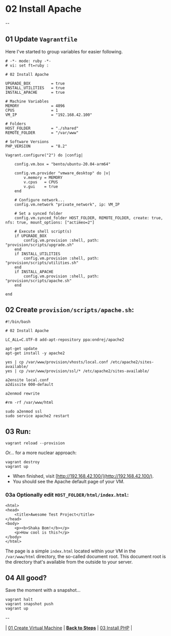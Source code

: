# 02 Install Apache

--

## 01 Update `Vagrantfile`

Here I've started to group variables for easier following.

```
# -*- mode: ruby -*-
# vi: set ft=ruby :

# 02 Install Apache

UPGRADE_BOX         = true
INSTALL_UTILITIES   = true
INSTALL_APACHE      = true

# Machine Variables
MEMORY              = 4096
CPUS                = 1
VM_IP               = "192.168.42.100"

# Folders
HOST_FOLDER         = "./shared"
REMOTE_FOLDER       = "/var/www"

# Software Versions
PHP_VERSION         = "8.2"

Vagrant.configure("2") do |config|

	config.vm.box = "bento/ubuntu-20.04-arm64"

	config.vm.provider "vmware_desktop" do |v|
		v.memory = MEMORY
		v.cpus   = CPUS
		v.gui    = true
	end

	# Configure network...
	config.vm.network "private_network", ip: VM_IP

	# Set a synced folder
	config.vm.synced_folder HOST_FOLDER, REMOTE_FOLDER, create: true, nfs: true, mount_options: ["actimeo=2"]

	# Execute shell script(s)
	if UPGRADE_BOX
		config.vm.provision :shell, path: "provision/scripts/upgrade.sh"
	end
	if INSTALL_UTILITIES
		config.vm.provision :shell, path: "provision/scripts/utilities.sh"
	end
	if INSTALL_APACHE
		config.vm.provision :shell, path: "provision/scripts/apache.sh"
	end

end
```

## 02 Create `provision/scripts/apache.sh`:

```
#!/bin/bash

# 02 Install Apache

LC_ALL=C.UTF-8 add-apt-repository ppa:ondrej/apache2

apt-get update
apt-get install -y apache2

yes | cp /var/www/provision/vhosts/local.conf /etc/apache2/sites-available/
yes | cp /var/www/provision/ssl/* /etc/apache2/sites-available/

a2ensite local.conf
a2dissite 000-default

a2enmod rewrite

#rm -rf /var/www/html

sudo a2enmod ssl
sudo service apache2 restart
```

## 03 Run:

```
vagrant reload --provision
```

*Or...* for a more nuclear approach:

```
vagrant destroy
vagrant up
```

* When finished, visit [http://192.168.42.100/](http://192.168.42.100/).
* You should see the Apache default page of your VM.

### 03a **Optionally** edit `HOST_FOLDER/html/index.html`:

```
<html>
<head>
	<title>Awesome Test Project</title>
</head>
<body>
	<p><b>Shaka Bom!</b></p>
	<p>How cool is this?</p>
</body>
</html>
```
The page is a simple `index.html` located within your VM in the `/var/www/html` directory, the so-called document root. This document root is the directory that's available from the outside to your server.

## 04 All good?

Save the moment with a snapshot...

```
vagrant halt
vagrant snapshot push
vagrant up
```

--

<!-- 02 Install Apache -->
| [01 Create Virtual Machine](./Create_Virtual_Machine.md)
| [**Back to Steps**](../README.md)
| [03 Install PHP](./Install_PHP.md)
|
